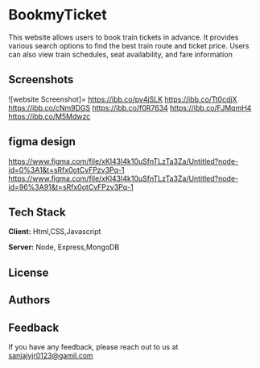 
# BookmyTicket


This website allows users to book train tickets in advance. It provides various search options to find the best train route and ticket price. Users can also view train schedules, seat availability, and fare information


## Screenshots

![website Screenshot]= https://ibb.co/pv4jSLK
                        https://ibb.co/Tt0cdjX
                        https://ibb.co/cNm9DGS
                        https://ibb.co/f0R7634
                        https://ibb.co/FJMqmH4
                        https://ibb.co/M5Mdwzc

## figma design

https://www.figma.com/file/xKl43I4k10uSfnTLzTa3Za/Untitled?node-id=0%3A1&t=sRfx0otCvFPzv3Pq-1
https://www.figma.com/file/xKl43I4k10uSfnTLzTa3Za/Untitled?node-id=96%3A91&t=sRfx0otCvFPzv3Pq-1




## Tech Stack

**Client:** Html,CSS,Javascript

**Server:** Node, Express,MongoDB





## License


## Authors




## Feedback

If you have any feedback, please reach out to us at sanjajyjr0123@gamil.com

